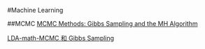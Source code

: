 #Machine Learning

##MCMC
[MCMC Methods: Gibbs Sampling and the MH Algorithm](http://www.people.fas.harvard.edu/~plam/teaching/methods/mcmc/mcmc.pdf)

[LDA-math-MCMC 和 Gibbs Sampling](http://cos.name/2013/01/lda-math-mcmc-and-gibbs-sampling/)
